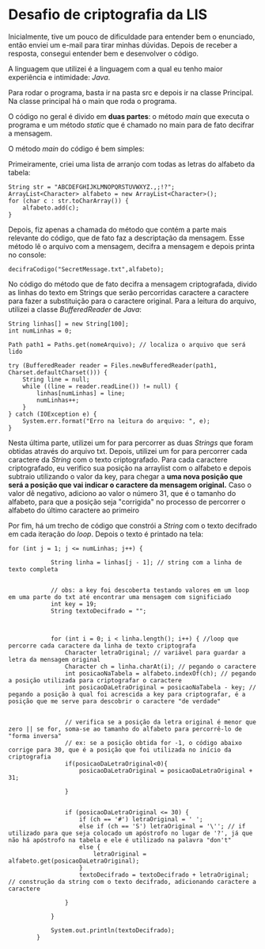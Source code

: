 # Desafio de criptografia da LIS

Inicialmente, tive um pouco de dificuldade para entender bem o enunciado, então enviei um e-mail para tirar minhas dúvidas.
Depois de receber a resposta, consegui entender bem e desenvolver o código. 

A linguagem que utilizei é a linguagem com a qual eu tenho maior experiência e intimidade: *Java*.

Para rodar o programa, basta ir na pasta src e depois ir na classe Principal. Na classe principal há o main que roda o programa.

O código no geral é divido em **duas partes**: o método *main* que executa o programa e um método *static* que é chamado no main para de fato decifrar a mensagem.

O método *main* do código é bem simples:

Primeiramente, criei uma lista de arranjo com todas as letras do alfabeto da tabela:
```
String str = "ABCDEFGHIJKLMNOPQRSTUVWXYZ.,;!?";
ArrayList<Character> alfabeto = new ArrayList<Character>();
for (char c : str.toCharArray()) {
    alfabeto.add(c);
}
```

Depois, fiz apenas a chamada do método que contém a parte mais relevante do código, que de fato faz a descriptação da mensagem. Esse método lê o arquivo com a mensagem, decifra a mensagem e depois printa no console:

```
decifraCodigo("SecretMessage.txt",alfabeto);
```

No código do método que de fato decifra a mensagem criptografada, divido as linhas do texto em Strings que serão percorridas caractere a caractere para fazer a substituição para o caractere original.
Para a leitura do arquivo, utilizei a classe *BufferedReader* de *Java*:

```
String linhas[] = new String[100];
int numLinhas = 0;

Path path1 = Paths.get(nomeArquivo); // localiza o arquivo que será lido

try (BufferedReader reader = Files.newBufferedReader(path1, Charset.defaultCharset())) {
    String line = null;
    while ((line = reader.readLine()) != null) {
        linhas[numLinhas] = line;
        numLinhas++;
    }
} catch (IOException e) {
    System.err.format("Erro na leitura do arquivo: ", e);
}
```


Nesta última parte, utilizei um for para percorrer as duas *Strings* que foram obtidas através do arquivo txt.
Depois, utilizei um for para percorrer cada caractere da *String* com o texto criptografado.
Para cada caractere criptografado, eu verifico sua posição na arraylist com o alfabeto e depois subtraio utilizando o valor da key, para chegar a **uma nova posição que será a posição que vai indicar o caractere da mensagem original.**
Caso o valor dê negativo, adiciono ao valor o número 31, que é o tamanho do alfabeto, para que a posição seja "corrigida" no processo de percorrer o alfabeto do último caractere ao primeiro

Por fim, há um trecho de código que constrói a *String* com o texto decifrado em cada iteração do *loop*. Depois o texto é printado na tela:
```
for (int j = 1; j <= numLinhas; j++) {

            String linha = linhas[j - 1]; // string com a linha de texto completa


            // obs: a key foi descoberta testando valores em um loop em uma parte do txt até encontrar uma mensagem com significiado
            int key = 19;
            String textoDecifrado = "";



            for (int i = 0; i < linha.length(); i++) { //loop que percorre cada caractere da linha de texto criptografa
                Character letraOriginal; // variável para guardar a letra da mensagem original
                Character ch = linha.charAt(i); // pegando o caractere
                int posicaoNaTabela = alfabeto.indexOf(ch); // pegando a posição utilizada para criptografar o caractere
                int posicaoDaLetraOriginal = posicaoNaTabela - key; // pegando a posição à qual foi acrescida a key para criptografar, é a posição que me serve para descobrir o caractere "de verdade"


                // verifica se a posição da letra original é menor que zero || se for, soma-se ao tamanho do alfabeto para percorrê-lo de "forma inversa"
                // ex: se a posição obtida for -1, o código abaixo corrige para 30, que é a posição que foi utilizada no início da criptografia
                if(posicaoDaLetraOriginal<0){
                    posicaoDaLetraOriginal = posicaoDaLetraOriginal + 31;

                }


                if (posicaoDaLetraOriginal <= 30) {
                    if (ch == '#') letraOriginal = ' ';
                    else if (ch == 'S') letraOriginal = '\''; // if utilizado para que seja colocado um apóstrofo no lugar de '?', já que não há apóstrofo na tabela e ele é utilizado na palavra "don't"
                    else {
                        letraOriginal = alfabeto.get(posicaoDaLetraOriginal);
                    }
                    textoDecifrado = textoDecifrado + letraOriginal; // construção da string com o texto decifrado, adicionando caractere a caractere

                }

            }

            System.out.println(textoDecifrado);
        }
```





